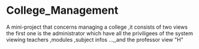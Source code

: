 # College_Management
A mini-project that concerns managing a college ,it consists of two views the first one is the administrator which have all the priviligees of the system viewing teachers ,modules ,subject infos ...,,and the professor view
"H"  
